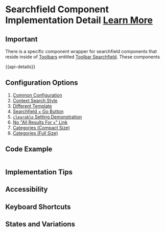 # Searchfield Component Implementation Detail [Learn More](https://soho.infor.com/index.php?p=component/search-box)

## Important

There is a specific component wrapper for searchfield components that reside inside of [Toolbars](/components/toolbar/) entitled [Toolbar Searchfield](/components/toolbar-searchfield).  These components

{{api-details}}

## Configuration Options

1. [Common Configuration](/components/searchfield/example-index.html)
2. [Context Search Style](/components/searchfield/example-context-search-style.html)
3. [Different Template](/components/searchfield/example-different-template.html)
4. [Searchfield + Go Button](/components/searchfield/example-go-button.html)
5. [`clearable` Setting Demonstration](/components/searchfield/example-clearable.html)
6. [No "All Results For `x`" Link](/components/searchfield/example-no-all-results-link.html)
7. [Categories (Compact Size)](/components/searchfield/example-categories-short.html)
8. [Categories (Full Size)](/components/searchfield/example-categories-full.html)

## Code Example

```html
```

## Implementation Tips

## Accessibility

## Keyboard Shortcuts

## States and Variations
